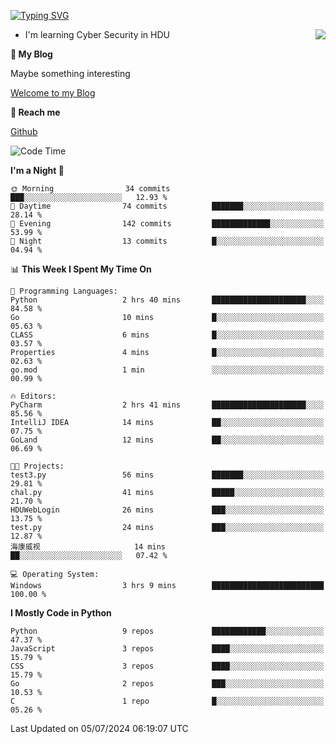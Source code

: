 [![Typing SVG](https://readme-typing-svg.herokuapp.com?font=Fira+Code&pause=1000&random=false&width=450&height=60&lines=Hello+%F0%9F%91%8B%F0%9F%8F%BB;I'm+JBNRZ)](https://git.io/typing-svg)

<a href="#">
  <img align="right" src="https://github-readme-stats.vercel.app/api?username=JBNRZ&show_icons=true&bg_color=15,f2f7fd,E0EAFC" />
</a>

- I'm learning Cyber Security in HDU

 **🌱 My Blog**

Maybe something interesting

[Welcome to my Blog](https://jbnrz.com.cn/)

 **💬 Reach me** 

[Github](https://github.com/JBNRZ)


<!--START_SECTION:waka-->
![Code Time](http://img.shields.io/badge/Code%20Time-568%20hrs%2029%20mins-blue)

**I'm a Night 🦉** 

```text
🌞 Morning                34 commits          ███░░░░░░░░░░░░░░░░░░░░░░   12.93 % 
🌆 Daytime                74 commits          ███████░░░░░░░░░░░░░░░░░░   28.14 % 
🌃 Evening                142 commits         █████████████░░░░░░░░░░░░   53.99 % 
🌙 Night                  13 commits          █░░░░░░░░░░░░░░░░░░░░░░░░   04.94 % 
```


📊 **This Week I Spent My Time On** 

```text
💬 Programming Languages: 
Python                   2 hrs 40 mins       █████████████████████░░░░   84.58 % 
Go                       10 mins             █░░░░░░░░░░░░░░░░░░░░░░░░   05.63 % 
CLASS                    6 mins              █░░░░░░░░░░░░░░░░░░░░░░░░   03.57 % 
Properties               4 mins              █░░░░░░░░░░░░░░░░░░░░░░░░   02.63 % 
go.mod                   1 min               ░░░░░░░░░░░░░░░░░░░░░░░░░   00.99 % 

🔥 Editors: 
PyCharm                  2 hrs 41 mins       █████████████████████░░░░   85.56 % 
IntelliJ IDEA            14 mins             ██░░░░░░░░░░░░░░░░░░░░░░░   07.75 % 
GoLand                   12 mins             ██░░░░░░░░░░░░░░░░░░░░░░░   06.69 % 

🐱‍💻 Projects: 
test3.py                 56 mins             ███████░░░░░░░░░░░░░░░░░░   29.81 % 
chal.py                  41 mins             █████░░░░░░░░░░░░░░░░░░░░   21.70 % 
HDUWebLogin              26 mins             ███░░░░░░░░░░░░░░░░░░░░░░   13.75 % 
test.py                  24 mins             ███░░░░░░░░░░░░░░░░░░░░░░   12.87 % 
海康威视                     14 mins             ██░░░░░░░░░░░░░░░░░░░░░░░   07.42 % 

💻 Operating System: 
Windows                  3 hrs 9 mins        █████████████████████████   100.00 % 
```

**I Mostly Code in Python** 

```text
Python                   9 repos             ████████████░░░░░░░░░░░░░   47.37 % 
JavaScript               3 repos             ████░░░░░░░░░░░░░░░░░░░░░   15.79 % 
CSS                      3 repos             ████░░░░░░░░░░░░░░░░░░░░░   15.79 % 
Go                       2 repos             ███░░░░░░░░░░░░░░░░░░░░░░   10.53 % 
C                        1 repo              █░░░░░░░░░░░░░░░░░░░░░░░░   05.26 % 
```




 Last Updated on 05/07/2024 06:19:07 UTC
<!--END_SECTION:waka-->
